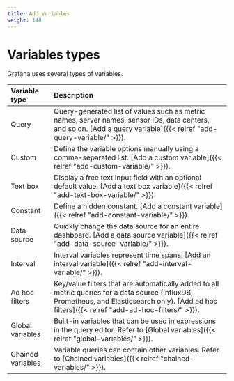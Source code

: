 ```yaml
---
title: Add variables
weight: 140
---
```


# Variables types

Grafana uses several types of variables.

| Variable type     | Description                                                                                                                                                                                        |
| :---------------- | :------------------------------------------------------------------------------------------------------------------------------------------------------------------------------------------------- |
| Query             | Query-generated list of values such as metric names, server names, sensor IDs, data centers, and so on. [Add a query variable]({{< relref "add-query-variable/" >}}).                              |
| Custom            | Define the variable options manually using a comma-separated list. [Add a custom variable]({{< relref "add-custom-variable/" >}}).                                                                 |
| Text box          | Display a free text input field with an optional default value. [Add a text box variable]({{< relref "add-text-box-variable/" >}}).                                                                |
| Constant          | Define a hidden constant. [Add a constant variable]({{< relref "add-constant-variable/" >}}).                                                                                                      |
| Data source       | Quickly change the data source for an entire dashboard. [Add a data source variable]({{< relref "add-data-source-variable/" >}}).                                                                  |
| Interval          | Interval variables represent time spans. [Add an interval variable]({{< relref "add-interval-variable/" >}}).                                                                                      |
| Ad hoc filters    | Key/value filters that are automatically added to all metric queries for a data source (InfluxDB, Prometheus, and Elasticsearch only). [Add ad hoc filters]({{< relref "add-ad-hoc-filters/" >}}). |
| Global variables  | Built-in variables that can be used in expressions in the query editor. Refer to [Global variables]({{< relref "global-variables/" >}}).                                                           |
| Chained variables | Variable queries can contain other variables. Refer to [Chained variables]({{< relref "chained-variables/" >}}).                                                                                   |
